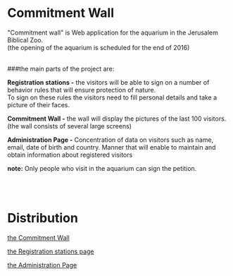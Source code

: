 # Commitment Wall

"Commitment wall" is Web application for the aquarium in the Jerusalem Biblical Zoo. <br/>
(the opening of the aquarium is scheduled for the end of 2016)
<br/><br/>

###the main parts of the project are:

<b>Registration stations -</b> the visitors will be able to sign on a number of behavior rules that will ensure protection of nature.
<br/>To sign on these rules the visitors need to fill personal details and take a picture of their faces.

<b>Commitment Wall -</b> the wall will display the pictures of the last 100 visitors.
<br/>(the wall consists of several large screens)

<b>Administration Page -</b> Concentration of data on visitors such as name, email, date of birth and country. Manner that will enable to maintain and obtain information about registered visitors


<b>note:</b> Only people who visit in the aquarium can sign the petition.


<br/><br/>
# Distribution 

[the Commitment Wall](http://matansh.myweb.jce.ac.il/theWall/templates/)

[the Registration stations page](http://matansh.myweb.jce.ac.il/CommitmentWall/templates/)

[the Administration Page](http://matansh.myweb.jce.ac.il/Administration/templates/)


